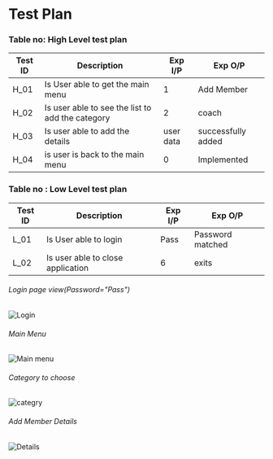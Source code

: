 # Test Plan
### Table no: High Level test plan
| Test ID | Description | Exp I/P| Exp O/P|
| --- | --- | --- | ---- |
| H_01 |  Is User able to get the main menu |1|  Add Member|
| H_02| Is user able to see the list to add the category| 2 | coach|
| H_03 | Is user able to add the details |user data|  successfully added |
| H_04| is user is back to the main menu  |0| Implemented|

### Table no : Low Level test plan
| Test ID | Description | Exp I/P| Exp O/P|
| --- | --- | --- | ---- |
| L_01 |  Is User able to login | Pass |  Password matched|
| L_02| Is user able to close application| 6 | exits|


###### Login page view(Password="Pass")
![Login](https://user-images.githubusercontent.com/101061728/161077382-3b651c21-722d-4153-b1d5-808cd77606f3.PNG)
###### Main Menu
![Main menu](https://user-images.githubusercontent.com/101061728/161077879-de0f927c-dc33-4fe3-b9cf-ed0afe25158d.PNG)
###### Category to choose
![categry](https://user-images.githubusercontent.com/101061728/161078768-d620b910-0b93-4584-b5e0-8410fca8f748.PNG)

###### Add Member Details
![Details](https://user-images.githubusercontent.com/101061728/161078256-b61b36dc-0006-4c44-8798-b33d42bba59f.PNG) 
######



